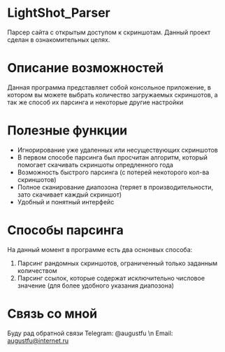# LightShot_Parser
Парсер сайта с открытым доступом к скриншотам. Данный проект сделан в ознакомительных целях.

# Описание возможностей
Данная программа представляет собой консольное приложение, в котором вы можете выбрать количество загружаемых скриншотов, а так же способ их парсинга и некоторые другие настройки

# Полезные функции
- Игнорирование уже удаленных или несуществующих скриншотов
- В первом способе парсинга был просчитан алгоритм, который помогает скачивать скриншоты опредленного года
- Возможность быстрого парсинга (с потерей некоторого кол-ва скриншотов)
- Полное сканирование диапозона (теряет в производительности, зато скачивает каждый скриншот)
- Удобный и понятный интерфейс

# Способы парсинга
На данный момент в программе есть два оснонвых способа:
1)  Парсинг рандомных скриншотов, ограниченный только заданным количеством
2)  Парсинг ссылок, которые содержат исключительно числовое значение (для более удобного указания диапозона)

# Связь со мной
Буду рад обратной связи 
Telegram: @augustfu \n
Email: augustfu@internet.ru
